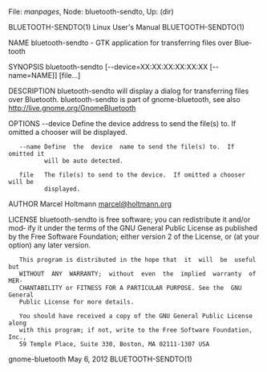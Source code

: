 File: *manpages*,  Node: bluetooth-sendto,  Up: (dir)

BLUETOOTH-SENDTO(1)           Linux User's Manual          BLUETOOTH-SENDTO(1)



NAME
       bluetooth-sendto  -  GTK  application for transferring files over Blue‐
       tooth

SYNOPSIS
       bluetooth-sendto [--device=XX:XX:XX:XX:XX:XX [--name=NAME]] [file...]

DESCRIPTION
       bluetooth-sendto will display a  dialog  for  transferring  files  over
       Bluetooth.   bluetooth-sendto  is  part  of  gnome-bluetooth,  see also
       http://live.gnome.org/GnomeBluetooth

OPTIONS
       --device
              Define the device address to send the file(s) to.  If omitted  a
              chooser will be displayed.

       --name Define  the  device  name to send the file(s) to.  If omitted it
              will be auto detected.

       file   The file(s) to send to the device.  If omitted a chooser will be
              displayed.

AUTHOR
       Marcel Holtmann <marcel@holtmann.org>

LICENSE
       bluetooth-sendto  is free software; you can redistribute it and/or mod‐
       ify it under the terms of the GNU General Public License  as  published
       by  the  Free  Software Foundation; either version 2 of the License, or
       (at your option) any later version.

       This program is distributed in the hope that  it  will  be  useful  but
       WITHOUT  ANY  WARRANTY;  without  even  the  implied  warranty  of MER‐
       CHANTABILITY or FITNESS FOR A PARTICULAR PURPOSE. See the  GNU  General
       Public License for more details.

       You should have received a copy of the GNU General Public License along
       with this program; if not, write to the Free Software Foundation, Inc.,
       59 Temple Place, Suite 330, Boston, MA 02111-1307 USA



gnome-bluetooth                   May 6, 2012              BLUETOOTH-SENDTO(1)
